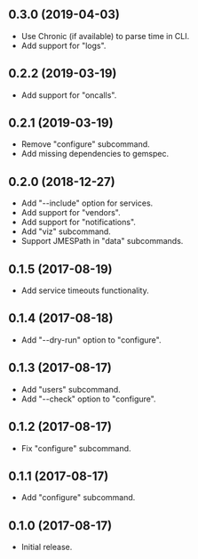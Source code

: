 ## 0.3.0 (2019-04-03)

* Use Chronic (if available) to parse time in CLI.
* Add support for "logs".

## 0.2.2 (2019-03-19)

* Add support for "oncalls".

## 0.2.1 (2019-03-19)

* Remove "configure" subcommand.
* Add missing dependencies to gemspec.

## 0.2.0 (2018-12-27)

* Add "--include" option for services.
* Add support for "vendors".
* Add support for "notifications".
* Add "viz" subcommand.
* Support JMESPath in "data" subcommands.

## 0.1.5 (2017-08-19)

* Add service timeouts functionality.

## 0.1.4 (2017-08-18)

* Add "--dry-run" option to "configure".

## 0.1.3 (2017-08-17)

* Add "users" subcommand.
* Add "--check" option to "configure".

## 0.1.2 (2017-08-17)

* Fix "configure" subcommand.

## 0.1.1 (2017-08-17)

* Add "configure" subcommand.

## 0.1.0 (2017-08-17)

* Initial release.
